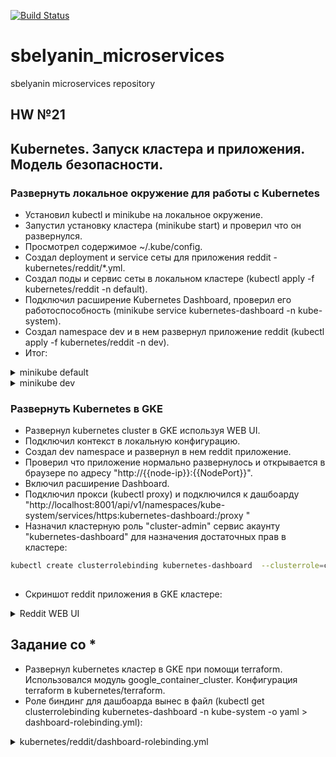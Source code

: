[![Build Status](https://travis-ci.com/Otus-DevOps-2018-11/sbelyanin_microservices.svg?branch=master)](https://travis-ci.com/Otus-DevOps-2018-11/sbelyanin_microservices)
# sbelyanin_microservices
sbelyanin microservices repository

## HW №21
## Kubernetes. Запуск кластера и приложения. Модель безопасности.

### Развернуть локальное окружение для работы с Kubernetes
 - Установил kubectl и minikube на локальное окружение.
 - Запустил установку кластера (minikube start) и проверил что он развернулся.
 - Просмотрел содержимое ~/.kube/config.
 - Создал deployment и service сеты для приложения reddit - kubernetes/reddit/*.yml.
 - Создал поды и сервис сеты в локальном кластере (kubectl apply -f kubernetes/reddit -n default).
 - Подключил расширение Kubernetes Dashboard, проверил его работоспособность (minikube service kubernetes-dashboard -n kube-system). 
 - Создал namespace dev и в нем развернул приложение reddit (kubectl apply -f kubernetes/reddit -n dev).
 - Итог:

<details><summary>minikube default</summary><p>

```bash

kubectl get all 
NAME                           READY   STATUS    RESTARTS   AGE
pod/comment-7bc5f856f8-l6f77   1/1     Running   0          60m
pod/comment-7bc5f856f8-tdrsv   1/1     Running   0          60m
pod/comment-7bc5f856f8-tfc9v   1/1     Running   0          60m
pod/mongo-7f99599dc7-crvg2     1/1     Running   0          135m
pod/post-b4fb88ff6-j62tg       1/1     Running   0          52m
pod/post-b4fb88ff6-nv4cx       1/1     Running   0          52m
pod/post-b4fb88ff6-p975t       1/1     Running   0          52m
pod/ui-86548c47b-k47wn         1/1     Running   0          4m
pod/ui-86548c47b-k7r8s         1/1     Running   0          4m13s
pod/ui-86548c47b-sptvq         1/1     Running   0          3m54s

NAME                 TYPE        CLUSTER-IP       EXTERNAL-IP   PORT(S)          AGE
service/comment      ClusterIP   10.97.92.152     <none>        9292/TCP         64m
service/comment-db   ClusterIP   10.101.101.164   <none>        27017/TCP        64m
service/kubernetes   ClusterIP   10.96.0.1        <none>        443/TCP          173m
service/mongodb      ClusterIP   10.106.138.65    <none>        27017/TCP        64m
service/post         ClusterIP   10.102.219.4     <none>        5000/TCP         64m
service/post-db      ClusterIP   10.98.115.91     <none>        27017/TCP        52m
service/ui           NodePort    10.108.184.101   <none>        9292:30176/TCP   64m

NAME                      READY   UP-TO-DATE   AVAILABLE   AGE
deployment.apps/comment   3/3     3            3           60m
deployment.apps/mongo     1/1     1            1           135m
deployment.apps/post      3/3     3            3           64m
deployment.apps/ui        3/3     3            3           87m

NAME                                 DESIRED   CURRENT   READY   AGE
replicaset.apps/comment-7bc5f856f8   3         3         3       60m
replicaset.apps/mongo-7f99599dc7     1         1         1       135m
replicaset.apps/post-58f5dc76d9      0         0         0       64m
replicaset.apps/post-b4fb88ff6       3         3         3       52m
replicaset.apps/ui-7464bcbfc8        0         0         0       87m
replicaset.apps/ui-86548c47b         3         3         3       4m13s

```
</p></details> 

<details><summary>minikube dev</summary><p>

```bash

kubectl get all -n dev
NAME                           READY   STATUS    RESTARTS   AGE
pod/comment-7bc5f856f8-2hb2r   1/1     Running   0          7m42s
pod/comment-7bc5f856f8-dlkbl   1/1     Running   0          7m42s
pod/comment-7bc5f856f8-pmjgc   1/1     Running   0          7m42s
pod/mongo-7f99599dc7-6hjhm     1/1     Running   0          7m42s
pod/post-b4fb88ff6-6sjbh       1/1     Running   0          7m42s
pod/post-b4fb88ff6-mndzg       1/1     Running   0          7m42s
pod/post-b4fb88ff6-rrfm8       1/1     Running   0          7m42s
pod/ui-86548c47b-4vhhr         1/1     Running   0          4m15s
pod/ui-86548c47b-m2pft         1/1     Running   0          4m34s
pod/ui-86548c47b-mqhdb         1/1     Running   0          4m29s

NAME                 TYPE        CLUSTER-IP       EXTERNAL-IP   PORT(S)          AGE
service/comment      ClusterIP   10.109.125.15    <none>        9292/TCP         7m43s
service/comment-db   ClusterIP   10.110.14.243    <none>        27017/TCP        7m43s
service/mongodb      ClusterIP   10.98.151.196    <none>        27017/TCP        7m42s
service/post         ClusterIP   10.104.245.226   <none>        5000/TCP         7m42s
service/post-db      ClusterIP   10.100.239.72    <none>        27017/TCP        7m42s
service/ui           NodePort    10.100.201.101   <none>        9292:30707/TCP   7m42s

NAME                      READY   UP-TO-DATE   AVAILABLE   AGE
deployment.apps/comment   3/3     3            3           7m43s
deployment.apps/mongo     1/1     1            1           7m42s
deployment.apps/post      3/3     3            3           7m42s
deployment.apps/ui        3/3     3            3           7m42s

NAME                                 DESIRED   CURRENT   READY   AGE
replicaset.apps/comment-7bc5f856f8   3         3         3       7m42s
replicaset.apps/mongo-7f99599dc7     1         1         1       7m42s
replicaset.apps/post-b4fb88ff6       3         3         3       7m42s
replicaset.apps/ui-7464bcbfc8        0         0         0       7m42s
replicaset.apps/ui-86548c47b         3         3         3       4m34s

 
```
</p></details> 
  
### Развернуть Kubernetes в GKE
 - Развернул kubernetes cluster в GKE используя WEB UI.
 - Подключил контекст в локальную конфигурацию.
 - Создал dev namespace и развернул в нем reddit приложение.
 - Проверил что приложение нормально развернулось и открывается в браузере по адресу "http://{{node-ip}}:{{NodePort}}".
 - Включил расширение Dashboard.
 - Подключил прокси (kubectl proxy) и подключился к дашбоарду "http://localhost:8001/api/v1/namespaces/kube-system/services/https:kubernetes-dashboard:/proxy "
 - Назначил кластерную роль "cluster-admin" сервис акаунту "kubernetes-dashboard" для назначения достаточных прав в кластере:

```bash
kubectl create clusterrolebinding kubernetes-dashboard  --clusterrole=cluster-admin --serviceaccount=kube-system:kubernetes-dashboard
 
 ```
 
 - Скриншот reddit приложения в GKE кластере:

<details><summary>Reddit WEB UI</summary><p>
 
![Image alt](https://github.com/sbelyanin/images/raw/master/reddit_in_gke.png)

</p></details>


## Задание со *

- Развернул kubernetes кластер в GKE при помощи terraform. Использовался модуль google_container_cluster. Конфигурация terraform в kubernetes/terraform.
- Роле биндинг для дашбоарда вынес в файл (kubectl get clusterrolebinding kubernetes-dashboard -n kube-system -o yaml > dashboard-rolebinding.yml):

<details><summary>kubernetes/reddit/dashboard-rolebinding.yml</summary><p>

```bash
apiVersion: rbac.authorization.k8s.io/v1
kind: ClusterRoleBinding
metadata:
  creationTimestamp: "2019-03-28T09:39:46Z"
  name: kubernetes-dashboard
  resourceVersion: "6599"
  selfLink: /apis/rbac.authorization.k8s.io/v1/clusterrolebindings/kubernetes-dashboard
  uid: 6c3bf6c3-513d-11e9-8d1d-42010a9a012d
roleRef:
  apiGroup: rbac.authorization.k8s.io
  kind: ClusterRole
  name: cluster-admin
subjects:
- kind: ServiceAccount
  name: kubernetes-dashboard
  namespace: kube-system

```
</p></details>

